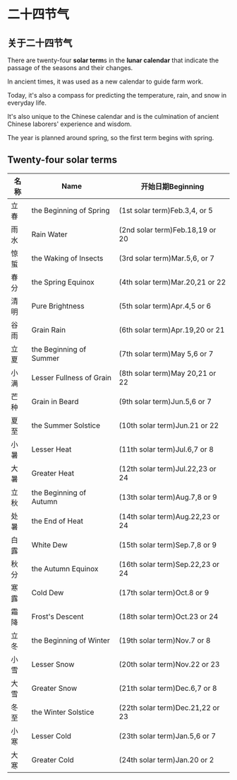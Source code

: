 # 二十四节气
  
## 关于二十四节气

There are twenty-four **solar term**s in the **lunar calendar** that indicate the passage of the seasons and their changes.

In ancient times, it was used as a new calendar to guide farm work.

Today, it's also a compass for predicting the temperature, rain, and snow in everyday life.

It's also unique to the Chinese calendar and is the culmination of ancient Chinese laborers' experience and wisdom.

The year is planned around spring, so the first term begins with spring.

## Twenty-four solar terms

| 名称 | Name                     | 开始日期Beginning                |
| ---- | ------------------------ | -------------------------------- |
| 立春 | the Beginning of Spring  | (1st solar term)Feb.3,4, or 5    |
| 雨水 | Rain Water               | (2nd solar term)Feb.18,19 or 20  |
| 惊蜇 | the Waking of Insects    | (3rd solar term)Mar.5,6, or 7    |
| 春分 | the Spring Equinox       | (4th solar term)Mar.20,21 or 22  |
| 清明 | Pure Brightness          | (5th solar term)Apr.4,5 or 6     |
| 谷雨 | Grain Rain               | (6th solar term)Apr.19,20 or 21  |
| 立夏 | the Beginning of Summer  | (7th solar term)May 5,6 or 7     |
| 小满 | Lesser Fullness of Grain | (8th solar term)May 20,21 or 22  |
| 芒种 | Grain in Beard           | (9th solar term)Jun.5,6 or 7     |
| 夏至 | the Summer Solstice      | (10th solar term)Jun.21 or 22    |
| 小暑 | Lesser Heat              | (11th solar term)Jul.6,7 or 8    |
| 大暑 | Greater Heat             | (12th solar term)Jul.22,23 or 24 |
| 立秋 | the Beginning of Autumn  | (13th solar term)Aug.7,8 or 9    |
| 处暑 | the End of Heat          | (14th solar term)Aug.22,23 or 24 |
| 白露 | White Dew                | (15th solar term)Sep.7,8 or 9    |
| 秋分 | the Autumn Equinox       | (16th solar term)Sep.22,23 or 24 |
| 寒露 | Cold Dew                 | (17th solar term)Oct.8 or 9      |
| 霜降 | Frost's Descent          | (18th solar term)Oct.23 or 24    |
| 立冬 | the Beginning of Winter  | (19th solar term)Nov.7 or 8      |
| 小雪 | Lesser Snow              | (20th solar term)Nov.22 or 23    |
| 大雪 | Greater Snow             | (21th solar term)Dec.6,7 or 8    |
| 冬至 | the Winter Solstice      | (22th solar term)Dec.21,22 or 23 |
| 小寒 | Lesser Cold              | (23th solar term)Jan.5,6 or 7    |
| 大寒 | Greater Cold             | (24th solar term)Jan.20 or 2     |

